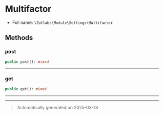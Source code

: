 
# Multifactor





* Full name: `\Zotlabs\Module\Settings\Multifactor`




## Methods


### post



```php
public post(): mixed
```












***

### get



```php
public get(): mixed
```












***


***
> Automatically generated on 2025-03-18
